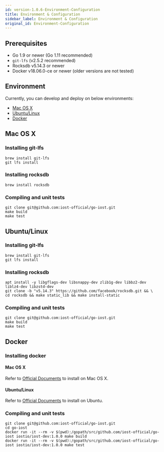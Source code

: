 ```yaml
---
id: version-1.0.6-Environment-Configuration
title: Environment & Configuration
sidebar_label: Environment & Configuration
original_id: Environment-Configuration
---
```


## Prerequisites

* Go 1.9 or newer (Go 1.11 recommended)
* `git-lfs` (v2.5.2 recommended)
* Rocksdb v5.14.3 or newer
* Docker v18.06.0-ce or newer (older versions are not tested)

## Environment

Currently, you can develop and deploy on below environments:

* [Mac OS X](#mac-os-x)
* [Ubuntu/Linux](#ubuntu-linux)
* [Docker](#docker)

## Mac OS X

### Installing git-lfs

```
brew install git-lfs
git lfs install
```

### Installing rocksdb

```
brew install rocksdb
```

### Compiling and unit tests

```
git clone git@github.com:iost-official/go-iost.git
make build
make test
```

## Ubuntu/Linux

### Installing git-lfs

```
brew install git-lfs
git lfs install
```

### Installing rocksdb

```
apt install -y libgflags-dev libsnappy-dev zlib1g-dev libbz2-dev liblz4-dev libzstd-dev
git clone -b "v5.14.3" https://github.com/facebook/rocksdb.git && \
cd rocksdb && make static_lib && make install-static
```

### Compiling and unit tests

```
git clone git@github.com:iost-official/go-iost.git
make build
make test
```

## Docker

### Installing docker

#### Mac OS X

Refer to [Official Documents](https://docs.docker.com/docker-for-mac/install/) to install on Mac OS X.

#### Ubuntu/Linux

Refer to [Official Documents](https://docs.docker.com/install/linux/docker-ce/ubuntu/#install-using-the-repository) to install on Ubuntu.

### Compiling and unit tests

```
git clone git@github.com:iost-official/go-iost.git
cd go-iost
docker run -it --rm -v $(pwd):/gopath/src/github.com/iost-official/go-iost iostio/iost-dev:1.0.0 make build
docker run -it --rm -v $(pwd):/gopath/src/github.com/iost-official/go-iost iostio/iost-dev:1.0.0 make test
```
